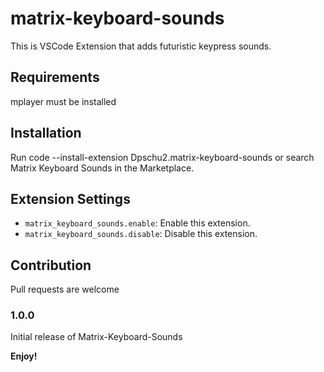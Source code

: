 # matrix-keyboard-sounds

This is VSCode Extension that adds futuristic keypress sounds.

## Requirements

mplayer must be installed

## Installation

Run code --install-extension Dpschu2.matrix-keyboard-sounds
or search Matrix Keyboard Sounds in the Marketplace.

## Extension Settings

* `matrix_keyboard_sounds.enable`: Enable this extension.
* `matrix_keyboard_sounds.disable`: Disable this extension.

## Contribution

Pull requests are welcome

### 1.0.0

Initial release of Matrix-Keyboard-Sounds

**Enjoy!**
